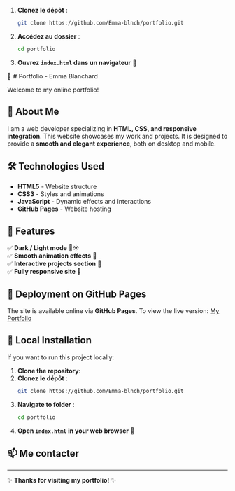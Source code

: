 
1. **Clonez le dépôt** :
   ```sh
   git clone https://github.com/Emma-blnch/portfolio.git
   ```
2. **Accédez au dossier** :
   ```sh
   cd portfolio
   ```
3. **Ouvrez `index.html` dans un navigateur** 🚀

🚀 # Portfolio - Emma Blanchard

Welcome to my online portfolio!

## 🌟 About Me
I am a web developer specializing in **HTML, CSS, and responsive integration**. This website showcases my work and projects. It is designed to provide a **smooth and elegant experience**, both on desktop and mobile.

## 🛠️ Technologies Used
- **HTML5** - Website structure
- **CSS3** - Styles and animations
- **JavaScript** - Dynamic effects and interactions
- **GitHub Pages** - Website hosting

## 📌 Features
✅ **Dark / Light mode** 🌙☀️  
✅ **Smooth animation effects** 🎨  
✅ **Interactive projects section** 💼  
✅ **Fully responsive site** 📱  

## 🚀 Deployment on GitHub Pages
The site is available online via **GitHub Pages**. To view the live version: [My Portfolio](https://emma-blnch.github.io/Portfolio/)

## 📂 Local Installation
If you want to run this project locally:
1. **Clone the repository**:
1. **Clonez le dépôt** :
   ```sh
   git clone https://github.com/Emma-blnch/portfolio.git
   ```
2. **Navigate to folder** :
   ```sh
   cd portfolio
   ```
3. **Open `index.html` in your web browser** 🚀

## 📫 Me contacter


---

✨ **Thanks for visiting my portfolio!** ✨
